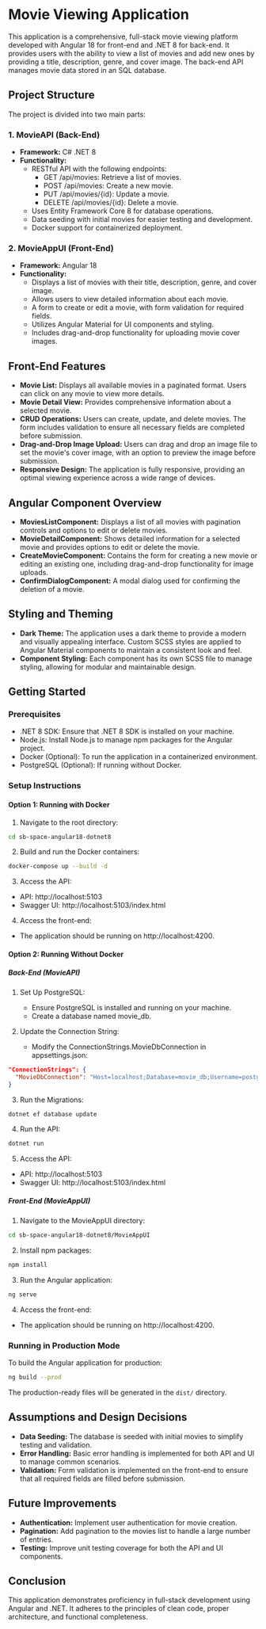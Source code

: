 # Movie Viewing Application

This application is a comprehensive, full-stack movie viewing platform developed with Angular 18 for front-end and .NET 8 for back-end. It provides users with the ability to view a list of movies and add new ones by providing a title, description, genre, and cover image. The back-end API manages movie data stored in an SQL database.

## Project Structure

The project is divided into two main parts:

### 1. MovieAPI (Back-End)
- **Framework:** C# .NET 8
- **Functionality:**
  - RESTful API with the following endpoints:
    - GET /api/movies: Retrieve a list of movies.
    - POST /api/movies: Create a new movie.
    - PUT /api/movies/{id}: Update a movie.
    - DELETE /api/movies/{id}: Delete a movie.
  - Uses Entity Framework Core 8 for database operations.
  - Data seeding with initial movies for easier testing and development.
  - Docker support for containerized deployment.

### 2. MovieAppUI (Front-End)
- **Framework:** Angular 18
- **Functionality:**
  - Displays a list of movies with their title, description, genre, and cover image.
  - Allows users to view detailed information about each movie.
  - A form to create or edit a movie, with form validation for required fields.
  - Utilizes Angular Material for UI components and styling.
  - Includes drag-and-drop functionality for uploading movie cover images.

## Front-End Features

- **Movie List:** Displays all available movies in a paginated format. Users can click on any movie to view more details.
- **Movie Detail View:** Provides comprehensive information about a selected movie.
- **CRUD Operations:** Users can create, update, and delete movies. The form includes validation to ensure all necessary fields are completed before submission.
- **Drag-and-Drop Image Upload:** Users can drag and drop an image file to set the movie's cover image, with an option to preview the image before submission.
- **Responsive Design:** The application is fully responsive, providing an optimal viewing experience across a wide range of devices.

## Angular Component Overview

- **MoviesListComponent:** Displays a list of all movies with pagination controls and options to edit or delete movies.
- **MovieDetailComponent:** Shows detailed information for a selected movie and provides options to edit or delete the movie.
- **CreateMovieComponent:** Contains the form for creating a new movie or editing an existing one, including drag-and-drop functionality for image uploads.
- **ConfirmDialogComponent:** A modal dialog used for confirming the deletion of a movie.

## Styling and Theming

- **Dark Theme:** The application uses a dark theme to provide a modern and visually appealing interface. Custom SCSS styles are applied to Angular Material components to maintain a consistent look and feel.
- **Component Styling:** Each component has its own SCSS file to manage styling, allowing for modular and maintainable design.

## Getting Started

### Prerequisites

- .NET 8 SDK: Ensure that .NET 8 SDK is installed on your machine.
- Node.js: Install Node.js to manage npm packages for the Angular project.
- Docker (Optional): To run the application in a containerized environment.
- PostgreSQL (Optional): If running without Docker.

### Setup Instructions

#### Option 1: Running with Docker

1. Navigate to the root directory:

```bash
cd sb-space-angular18-dotnet8
```

2. Build and run the Docker containers:

```bash
docker-compose up --build -d
```

3. Access the API:

- API: http://localhost:5103
- Swagger UI: http://localhost:5103/index.html

4. Access the front-end:

- The application should be running on http://localhost:4200.

#### Option 2: Running Without Docker

##### Back-End (MovieAPI)

1. Set Up PostgreSQL:
   - Ensure PostgreSQL is installed and running on your machine.
   - Create a database named movie_db.

2. Update the Connection String:
   - Modify the ConnectionStrings.MovieDbConnection in appsettings.json:

```json
"ConnectionStrings": {
  "MovieDbConnection": "Host=localhost;Database=movie_db;Username=postgres;Password=yourpassword"
}
```

3. Run the Migrations:

```bash
dotnet ef database update
```

4. Run the API:

```bash
dotnet run
```

5. Access the API:

- API: http://localhost:5103
- Swagger UI: http://localhost:5103/index.html

##### Front-End (MovieAppUI)

1. Navigate to the MovieAppUI directory:

```bash
cd sb-space-angular18-dotnet8/MovieAppUI
```

2. Install npm packages:

```bash
npm install
```

3. Run the Angular application:

```bash
ng serve
```

4. Access the front-end:

- The application should be running on http://localhost:4200.

### Running in Production Mode

To build the Angular application for production:

```bash
ng build --prod
```

The production-ready files will be generated in the `dist/` directory.

## Assumptions and Design Decisions

- **Data Seeding:** The database is seeded with initial movies to simplify testing and validation.
- **Error Handling:** Basic error handling is implemented for both API and UI to manage common scenarios.
- **Validation:** Form validation is implemented on the front-end to ensure that all required fields are filled before submission.

## Future Improvements

- **Authentication:** Implement user authentication for movie creation.
- **Pagination:** Add pagination to the movies list to handle a large number of entries.
- **Testing:** Improve unit testing coverage for both the API and UI components.

## Conclusion

This application demonstrates proficiency in full-stack development using Angular and .NET. It adheres to the principles of clean code, proper architecture, and functional completeness.